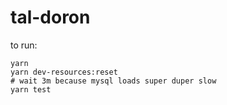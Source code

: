 # tal-doron

to run:

```
yarn
yarn dev-resources:reset
# wait 3m because mysql loads super duper slow
yarn test
```